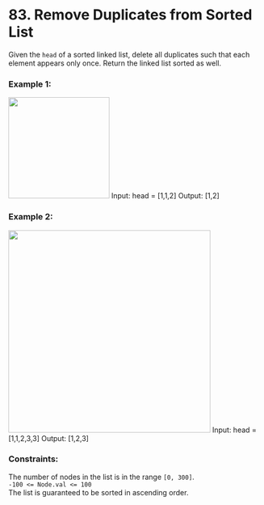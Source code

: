 # 83. Remove Duplicates from Sorted List   
   
Given the ```head``` of a sorted linked list, delete all duplicates such that each element appears only once. Return the linked list sorted as well.   
   
   
### **Example 1:**   
<img src='https://assets.leetcode.com/uploads/2021/01/04/list1.jpg' width= '200px'>    
Input: head = [1,1,2]    
Output: [1,2]   
   
### **Example 2:**   
<img src='https://assets.leetcode.com/uploads/2021/01/04/list2.jpg' width='400px'>    
Input: head = [1,1,2,3,3]    
Output: [1,2,3]   
    
   
### **Constraints:**   
   
The number of nodes in the list is in the range ```[0, 300]```.   
```-100 <= Node.val <= 100```   
The list is guaranteed to be sorted in ascending order.   
